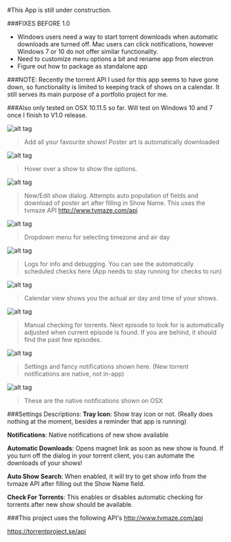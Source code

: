 #This App is still under construction.

###FIXES BEFORE 1.0
<ul>
<li>Windows users need a way to start torrent downloads when automatic downloads are turned off. Mac users can click notifications, however Windows 7 or 10 do not offer similar functionality.</li>
<li>Need to customize menu options a bit and rename app from electron</li>
<li>Figure out how to package as standalone app</li>
</ul>

###NOTE: Recently the torrent API I used for this app seems to have gone down, so functionality is limited to keeping track of shows on a calendar. It still serves its main purpose of a portfolio project for me.

###Also only tested on OSX 10.11.5 so far. Will test on Windows 10 and 7 once I finish to V1.0 release.

![alt tag](http://jasongodson.com/blog/wp-content/uploads/2016/07/Screen-Shot-2016-07-23-at-9.48.13-PM-1024x650.png)
>Add all your favourite shows! Poster art is automatically downloaded

![alt tag](http://jasongodson.com/blog/wp-content/uploads/2016/07/Screen-Shot-2016-07-23-at-9.48.20-PM-1024x650.png)
>Hover over a show to show the options.

![alt tag](http://jasongodson.com/blog/wp-content/uploads/2016/07/Screen-Shot-2016-07-23-at-5.17.04-PM-1024x650.png)
>New/Edit show dialog. Attempts auto population of fields and download of poster art after filling in Show Name. This uses the tvmaze API http://www.tvmaze.com/api

![alt tag](http://jasongodson.com/blog/wp-content/uploads/2016/07/Screen-Shot-2016-07-23-at-5.17.57-PM-1024x650.png)
>Dropdown menu for selecting timezone and air day

![alt tag](http://jasongodson.com/blog/wp-content/uploads/2016/07/Screen-Shot-2016-07-23-at-5.13.19-PM-1024x650.png)
>Logs for info and debugging. You can see the automatically scheduled checks here (App needs to stay running for checks to run)

![alt tag](http://jasongodson.com/blog/wp-content/uploads/2016/07/Screen-Shot-2016-07-23-at-5.14.00-PM-1024x650.png)
>Calendar view shows you the actual air day and time of your shows.

![alt tag](http://jasongodson.com/blog/wp-content/uploads/2016/07/Screen-Shot-2016-07-23-at-9.50.46-PM-1024x650.png)
>Manual checking for torrents. Next episode to look for is automatically adjusted when current episode is found. If you are behind, it should find the past few episodes.

![alt tag](http://jasongodson.com/blog/wp-content/uploads/2016/07/Screen-Shot-2016-07-23-at-5.14.10-PM-1024x650.png)
>Settings and fancy notifications shown here. (New torrent notifications are native, not in-app)

![alt tag](http://www.jasongodson.com/public/images/torrent-notifier/osx/Native%20Notifications.png)
>These are the native notifications shown on OSX

###Settings Descriptions:
**Tray Icon**: Show tray icon or not. (Really does nothing at the moment, besides a reminder that app is running)

**Notifications**: Native notifications of new show available

**Automatic Downloads**: Opens magnet link as soon as new show is found. If you turn off the dialog in your torrent client, you can automate the downloads of your shows!

**Auto Show Search**: When enabled, it will try to get show info from the tvmaze API after filling out the Show Name field.

**Check For Torrents**: This enables or disables automatic checking for torrents after new show should be available.


###This project uses the following API's
http://www.tvmaze.com/api

https://torrentproject.se/api
